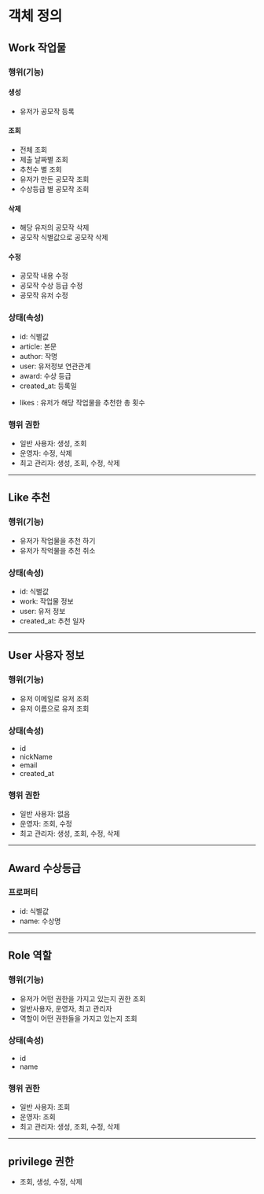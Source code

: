 # 객체 정의

## Work 작업물

### 행위(기능)

#### 생성
- 유저가 공모작 등록

#### 조회
- 전체 조회
- 제출 날짜별 조회
- 추천수 별 조회
- 유저가 만든 공모작 조회
- 수상등급 별 공모작 조회

#### 삭제
- 해당 유저의 공모작 삭제
- 공모작 식별값으로 공모작 삭제

#### 수정 
- 공모작 내용 수정
- 공모작 수상 등급 수정
- 공모작 유저 수정

### 상태(속성)
- id: 식별값
- article: 본문
- author: 작명
- user: 유저정보 연관관계
- award: 수상 등급
- created_at: 등록일
<!-- - is_deleted: 등록취소 상태  -->
- likes : 유저가 해당 작업물을 추천한 총 횟수

### 행위 권한
- 일반 사용자: 생성, 조회
- 운영자: 수정, 삭제
- 최고 관리자: 생성, 조회, 수정, 삭제

-----

## Like 추천
### 행위(기능)
- 유저가 작업물을 추천 하기
- 유저가 작억물을 추천 취소

### 상태(속성)
- id: 식별값
- work: 작업물 정보
- user: 유저 정보
- created_at: 추천 일자

----

## User 사용자 정보

### 행위(기능)
- 유저 이메일로 유저 조회
- 유저 이름으로 유저 조회

### 상태(속성)
- id
- nickName
- email
- created_at
<!-- - is_deleted: 삭제된 상태 -->

### 행위 권한
- 일반 사용자: 없음
- 운영자: 조회, 수정
- 최고 관리자: 생성, 조회, 수정, 삭제

----

## Award 수상등급

### 프로퍼티
- id: 식별값
- name: 수상명

-----

## Role 역할

### 행위(기능)
- 유저가 어떤 권한을 가지고 있는지 권한 조회
- 일반사용자, 운영자, 최고 관리자
- 역할이 어떤 권한들을 가지고 있는지 조회

### 상태(속성)
- id
- name

### 행위 권한
- 일반 사용자: 조회
- 운영자: 조회
- 최고 관리자: 생성, 조회, 수정, 삭제

----

## privilege 권한
- 조회, 생성, 수정, 삭제



